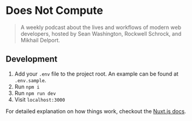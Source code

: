 # Does Not Compute

> A weekly podcast about the lives and workflows of modern web developers, hosted by Sean Washington, Rockwell Schrock, and Mikhail Delport.

## Development

1. Add your `.env` file to the project root. An example can be found at `.env.sample`.
2. Run `npm i`
3. Run `npm run dev`
4. Visit `localhost:3000`

For detailed explanation on how things work, checkout the [Nuxt.js docs](https://github.com/nuxt/nuxt.js).
